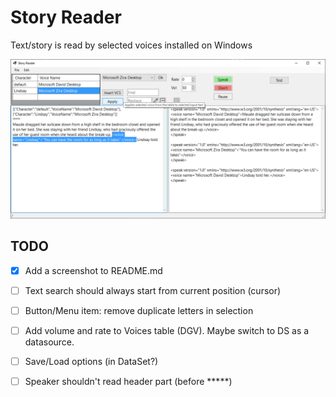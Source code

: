 # Story Reader
Text/story is read by selected voices installed on Windows

![Story Reader - Main Window](ScreenShots/FrmMain.png)

## TODO
- [x] Add a screenshot to README.md
- [ ] Text search should always start from current position (cursor)
- [ ] Button/Menu item: remove duplicate letters in selection
- [ ] Add volume and rate to Voices table (DGV). Maybe switch to DS as a datasource.
- [ ] Save/Load options (in DataSet?)
- [ ] Speaker shouldn't read header part (before *****)

